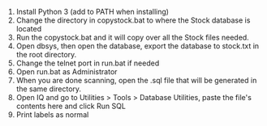 1. Install Python 3 (add to PATH when installing)
2. Change the directory in copystock.bat to where the Stock database is located
3. Run the copystock.bat and it will copy over all the Stock files needed.
4. Open dbsys, then open the database, export the database to stock.txt in the root directory.
5. Change the telnet port in run.bat if needed
6. Open run.bat as Administrator
7. When you are done scanning, open the .sql file that will be generated in the same directory.
8. Open IQ and go to Utilities > Tools > Database Utilities, paste the file's contents here and click Run SQL
9. Print labels as normal